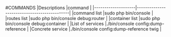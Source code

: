 #COMMANDS
|Descriptions        |command                                      |
|--------------------|---------------------------------------------|
|command list        |sudo php bin/console                         |
|routes list         |sudo php bin/console debug:router            |
|container list      |sudo php bin/console debug:container         |
|List of services    |./bin/console config:dump-reference          |
|Concrete service    |./bin/console config:dump-reference twig     |

